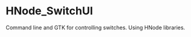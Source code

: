 HNode_SwitchUI
==============

Command line and GTK for controlling switches.  Using HNode libraries.
